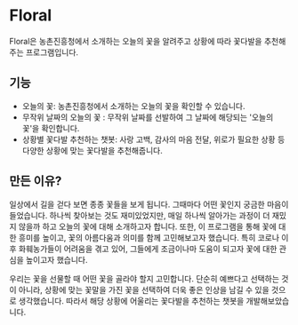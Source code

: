 # Floral

Floral은 농촌진흥청에서 소개하는 오늘의 꽃을 알려주고 상황에 따라 꽃다발을 추천해주는 프로그램입니다.


## 기능

- 오늘의 꽃: 농촌진흥청에서 소개하는 오늘의 꽃을 확인할 수 있습니다.
- 무작위 날짜의 오늘의 꽃 : 무작위 날짜를 선발하여 그 날짜에 해당되는 '오늘의 꽃'을 확인합니다.
- 상황별 꽃다발 추천하는 챗봇: 사랑 고백, 감사의 마음 전달, 위로가 필요한 상황 등 다양한 상황에 맞는 꽃다발을 추천해줍니다.

## 만든 이유?
일상에서 길을 걷다 보면 종종 꽃들을 보게 됩니다. 그때마다 어떤 꽃인지 궁금한 마음이 들었습니다. 하나씩 찾아보는 것도 재미있었지만, 매일 하나씩 알아가는 과정이 더 재밌지 않을까 하고 오늘의 꽃에 대해 소개하고자 합니다.
또한, 이 프로그램을 통해 꽃에 대한 흥미를 높이고, 꽃의 아름다움과 의미를 함께 고민해보고자 했습니다. 특히 코로나 이후 화훼농가들이 어려움을 겪고 있어, 그들에게 조금이나마 도움이 되고자 꽃에 대한 관심을 높이고자 했습니다.

우리는 꽃을 선물할 때 어떤 꽃을 골라야 할지 고민합니다. 단순히 예쁘다고 선택하는 것이 아니라, 상황에 맞는 꽃말을 가진 꽃을 선택하여 더욱 좋은 인상을 남길 수 있을 것으로 생각했습니다. 
따라서 해당 상황에 어울리는 꽃다발을 추천하는 챗봇을 개발해보았습니다.




